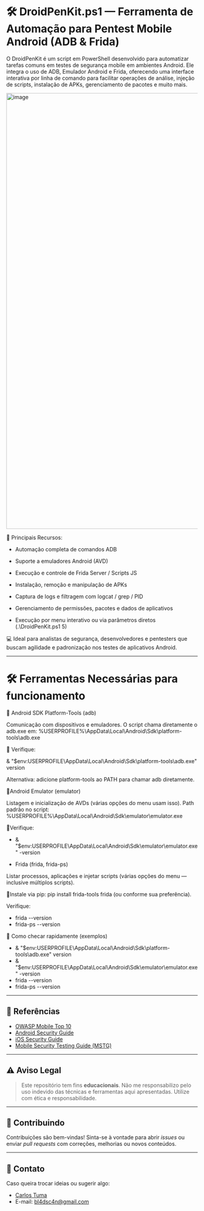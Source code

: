 # 🛠️ DroidPenKit.ps1 — Ferramenta de Automação para Pentest Mobile Android (ADB & Frida)

O DroidPenKit é um script em PowerShell desenvolvido para automatizar tarefas comuns em testes de segurança mobile em ambientes Android. Ele integra o uso de ADB, Emulador Android e Frida, oferecendo uma interface interativa por linha de comando para facilitar operações de análise, injeção de scripts, instalação de APKs, gerenciamento de pacotes e muito mais.

<img width="740" height="1146" alt="image" src="https://github.com/user-attachments/assets/ea9d9d2e-156d-4d20-ad4a-221f226c508e" />


🔹 Principais Recursos:

- Automação completa de comandos ADB

- Suporte a emuladores Android (AVD)

- Execução e controle de Frida Server / Scripts JS

- Instalação, remoção e manipulação de APKs

- Captura de logs e filtragem com logcat / grep / PID

- Gerenciamento de permissões, pacotes e dados de aplicativos

- Execução por menu interativo ou via parâmetros diretos (.\DroidPenKit.ps1 5)

💻 Ideal para analistas de segurança, desenvolvedores e pentesters que buscam agilidade e padronização nos testes de aplicativos Android.

---

# 🛠 Ferramentas Necessárias para funcionamento


🔹 Android SDK Platform-Tools (adb)

Comunicação com dispositivos e emuladores. O script chama diretamente o adb.exe em:
%USERPROFILE%\AppData\Local\Android\Sdk\platform-tools\adb.exe

🔹 Verifique:

& "$env:USERPROFILE\AppData\Local\Android\Sdk\platform-tools\adb.exe" version


Alternativa: adicione platform-tools ao PATH para chamar adb diretamente.

🔹Android Emulator (emulator)

Listagem e inicialização de AVDs (várias opções do menu usam isso). Path padrão no script:
%USERPROFILE%\AppData\Local\Android\Sdk\emulator\emulator.exe

🔹Verifique:

- & "$env:USERPROFILE\AppData\Local\Android\Sdk\emulator\emulator.exe" -version

- Frida (frida, frida-ps)

Listar processos, aplicações e injetar scripts (várias opções do menu — inclusive múltiplos scripts).

🔹Instale via pip: pip install frida-tools frida (ou conforme sua preferência).

Verifique:

- frida --version
- frida-ps --version



🔹 Como checar rapidamente (exemplos)
- & "$env:USERPROFILE\AppData\Local\Android\Sdk\platform-tools\adb.exe" version
- & "$env:USERPROFILE\AppData\Local\Android\Sdk\emulator\emulator.exe" -version
- frida --version
- frida-ps --version

---
## 🧠 Referências

- [OWASP Mobile Top 10](https://owasp.org/www-project-mobile-top-10/)
- [Android Security Guide](https://source.android.com/security)
- [iOS Security Guide](https://support.apple.com/guide/security/welcome/web)
- [Mobile Security Testing Guide (MSTG)](https://mobile-security.gitbook.io/mobile-security-testing-guide/)

---

## ⚠️ Aviso Legal

> Este repositório tem fins **educacionais**. Não me responsabilizo pelo uso indevido das técnicas e ferramentas aqui apresentadas. Utilize com ética e responsabilidade.

---

## 🤝 Contribuindo

Contribuições são bem-vindas! Sinta-se à vontade para abrir *issues* ou enviar *pull requests* com correções, melhorias ou novos conteúdos.

---

## 📧 Contato

Caso queira trocar ideias ou sugerir algo:

- [Carlos Tuma](https://github.com/carlosalbertotuma)
- E-mail: bl4dsc4n@gmail.com

